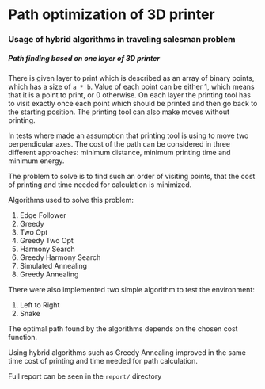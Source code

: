 # Path optimization of 3D printer
### Usage of hybrid algorithms in traveling salesman problem

##### Path finding based on one layer of 3D printer

There is given layer to print which is described as an array of binary points, which  has a size of `a * b`. Value of each point can be either 1, which means that it is a point to print, or 0 otherwise. On each layer the printing tool has to visit exactly once each point which should be printed and then go back to the starting position. The printing tool can also make moves without printing.

In tests where made an assumption that printing tool is using to move two perpendicular axes. The cost of the path can be considered in three different approaches: minimum distance, minimum printing time and minimum energy.

The problem to solve is to find such an order of visiting points, that the cost of printing and time needed for calculation is minimized.

Algorithms used to solve this problem:

1. Edge Follower
2. Greedy
3. Two Opt
4. Greedy Two Opt
5. Harmony Search
6. Greedy Harmony Search
7. Simulated Annealing
8. Greedy Annealing

There were also implemented two simple algorithm to test the environment:

1. Left to Right
2. Snake

The optimal path found by the algorithms depends on the chosen cost function.

Using hybrid algorithms such as Greedy Annealing improved in the same time cost of printing and time needed for path calculation.

Full report can be seen in the `report/` directory

